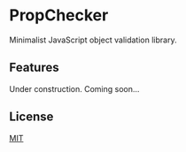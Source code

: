 # PropChecker

  Minimalist JavaScript object validation library.

## Features
Under construction. Coming soon...

## License

  [MIT](LICENSE)
